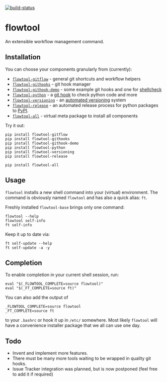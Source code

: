 [![build-status](https://travis-ci.org/isnok/py-flowlib.svg?branch=master)](https://travis-ci.org/isnok/py-flowlib)


# flowtool

An extensible workflow management command.

## Installation

You can choose your components granularly from (currently):

* [`flowtool-gitflow`](https://github.com/isnok/py-flowlib/tree/master/gitflow) - general git shortcuts and workflow helpers
* [`flowtool-githooks`](https://github.com/isnok/py-flowlib/tree/master/githooks) - git hook manager
* [`flowtool-githook-demo`](https://github.com/isnok/py-flowlib/tree/master/hooks-demo) - some example git hooks and one for [shellcheck](https://github.com/koalaman/shellcheck)
* [`flowtool-python`](https://github.com/isnok/py-flowlib/tree/master/pythonic) - a [git hook](https://github.com/isnok/py-flowlib/tree/master/pythonic/flowtool_python/hooks) to check python code and more
* [`flowtool-versioning`](https://github.com/isnok/py-flowlib/tree/master/versioning) - an [automated versioning](https://github.com/isnok/py-flowlib/tree/master/versioning) system
* [`flowtool-release`](https://github.com/isnok/py-flowlib/tree/master/release) - an automated release process for python packages to [PyPI](http://pypi.python.org).
* [`flowtool-all`](https://github.com/isnok/py-flowlib/tree/master/meta) - virtual meta package to install all components

Try it out:

```shell
pip install flowtool-gitflow
pip install flowtool-githooks
pip install flowtool-githook-demo
pip install flowtool-python
pip install flowtool-versioning
pip install flowtool-release

pip install flowtool-all
```

## Usage

`flowtool` installs a new shell command into your (virtual) environment.
The command is obviously named `flowtool` and has also a quick alias: `ft`.

Freshly installed `flowtool-base` brings only one command:
```shell
flowtool --help
flowtool self-info
ft self-info
```

Keep it up to date via:

```shell
ft self-update --help
ft self-update -a -y
```

## Completion

To enable completion in your current shell session, run:

```shell
eval "$(_FLOWTOOL_COMPLETE=source flowtool)"
eval "$(_FT_COMPLETE=source ft)"
```

You can also add the output of
```shell
_FLOWTOOL_COMPLETE=source flowtool
_FT_COMPLETE=source ft
```
to your `.bashrc` or hook it up in `/etc/` somewhere.
Most likely `flowtool` will have a convenience installer
package that we all can use one day.

## Todo

* Invent and implement more features.
* There must be many more tools waiting to be wrapped in quality git hooks.
* Issue Tracker integration was planned, but is now postponed (feel free to add it if required)

